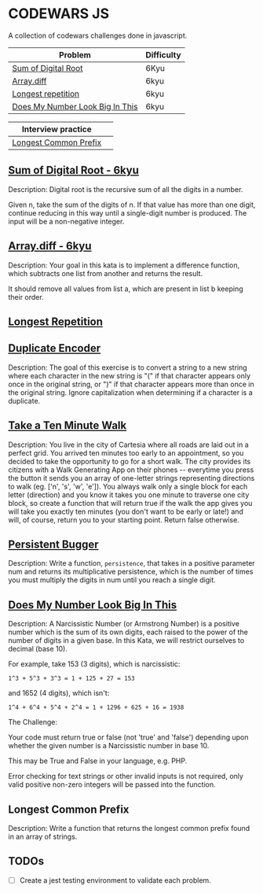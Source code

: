 # CODEWARS JS

A collection of codewars challenges done in javascript.

| Problem                                                           | Difficulty |
| ----------------------------------------------------------------- | ---------- |
| [Sum of Digital Root](./digitalRoot.js)                           | 6Kyu       |
| [Array.diff](./arrayDif.js)                                       | 6kyu       |
| [Longest repetition](./longestRepetition.js)                      | 6kyu       |
| [Does My Number Look Big In This](./doesMyNumberLookBigInThis.js) | 6kyu       |

| Interview practice                                |     |
| ------------------------------------------------- | --- |
| [Longest Common Prefix](./longestCommonPrefix.js) |     |

## [Sum of Digital Root - 6kyu](https://www.codewars.com/kata/541c8630095125aba6000c00/javascript)

Description:
Digital root is the recursive sum of all the digits in a number.

Given n, take the sum of the digits of n. If that value has more than one digit, continue reducing in this way until a single-digit number is produced. The input will be a non-negative integer.

## [Array.diff - 6kyu](https://www.codewars.com/kata/523f5d21c841566fde000009/javascript)

Description:
Your goal in this kata is to implement a difference function, which subtracts one list from another and returns the result.

It should remove all values from list a, which are present in list b keeping their order.

## [Longest Repetition](https://www.codewars.com/kata/586d6cefbcc21eed7a001155)

## [Duplicate Encoder](https://www.codewars.com/kata/54b42f9314d9229fd6000d9c/javascript)

Description:
The goal of this exercise is to convert a string to a new string where each character in the new string is "(" if that character appears only once in the original string, or ")" if that character appears more than once in the original string.
Ignore capitalization when determining if a character is a duplicate.

## [Take a Ten Minute Walk](https://www.codewars.com/kata/54da539698b8a2ad76000228/javascript)

Description:
You live in the city of Cartesia where all roads are laid out in a perfect grid. You arrived ten minutes too early to an appointment, so you decided to take the opportunity to go for a short walk. The city provides its citizens with a Walk Generating App on their phones -- everytime you press the button it sends you an array of one-letter strings representing directions to walk (eg. ['n', 's', 'w', 'e']). You always walk only a single block for each letter (direction) and you know it takes you one minute to traverse one city block, so create a function that will return true if the walk the app gives you will take you exactly ten minutes (you don't want to be early or late!) and will, of course, return you to your starting point. Return false otherwise.

## [Persistent Bugger](https://www.codewars.com/kata/55bf01e5a717a0d57e0000ec/javascript)

Description:
Write a function, `persistence`, that takes in a positive parameter num and returns its multiplicative persistence, which is the number of times you must multiply the digits in num until you reach a single digit.

## [Does My Number Look Big In This](https://www.codewars.com/kata/5287e858c6b5a9678200083c)

Description:
A Narcissistic Number (or Armstrong Number) is a positive number which is the sum of its own digits, each raised to the power of the number of digits in a given base. In this Kata, we will restrict ourselves to decimal (base 10).

For example, take 153 (3 digits), which is narcissistic:

    1^3 + 5^3 + 3^3 = 1 + 125 + 27 = 153

and 1652 (4 digits), which isn't:

    1^4 + 6^4 + 5^4 + 2^4 = 1 + 1296 + 625 + 16 = 1938

The Challenge:

Your code must return true or false (not 'true' and 'false') depending upon whether the given number is a Narcissistic number in base 10.

This may be True and False in your language, e.g. PHP.

Error checking for text strings or other invalid inputs is not required, only valid positive non-zero integers will be passed into the function.

## Longest Common Prefix

Description:
Write a function that returns the longest common prefix found in an array of strings.

## TODOs

- [ ] Create a jest testing environment to validate each problem.
